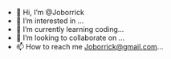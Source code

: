 - 👋 Hi, I’m @Joborrick
- 👀 I’m interested in ...
- 🌱 I’m currently learning coding...
- 💞️ I’m looking to collaborate on ...
- 📫 How to reach me Joborrick@gmail.com...

<!---
Joborrick/Joborrick is a ✨ special ✨ repository because its `README.md` (this file) appears on your GitHub profile.
You can click the Preview link to take a look at your changes.
--->
